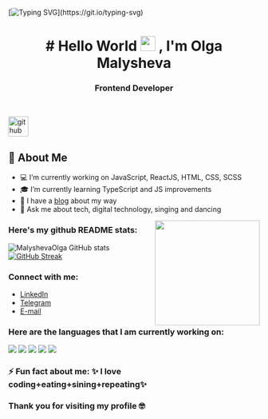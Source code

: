 
[![Typing SVG](https://readme-typing-svg.herokuapp.com?size=24&width=600&lines=Welcome+To+Olga+Malysheva's+Github+Profile..)](https://git.io/typing-svg)

<h1 align="center">
# Hello World <img src= "https://media.tenor.com/images/2adfe94e69139f3e22623b61d375a7a7/tenor.gif" width= "30" height= "30">
, I'm Olga Malysheva</h1>
<h3 align="center">Frontend Developer
</h3>
<br>

[<img src='https://cdn.jsdelivr.net/npm/simple-icons@3.0.1/icons/github.svg' alt='github' height='40'>](https://github.com/MalyshevaOlga) 
 
<!-- <a href='[https://archiveprogram.github.com/MalyshevaOlga](https://github.com/MalyshevaOlga/)'><img src='https://raw.githubusercontent.com/acervenky/animated-github-badges/master/assets/acbadge.gif' width='40' height='40'></a> 
<br/> -->

## 🙋 About Me

- 💻 I’m currently working on JavaScript, ReactJS, HTML, CSS, SCSS
- 🎓 I’m currently learning TypeScript and JS improvements
- 📖 I have a <a href="https://instagram.com/malysheva.prosmm?igshid=YmMyMTA2M2Y=" target="blank">blog</a> about my way
- 💬 Ask me about tech, digital technology, singing and dancing
<img align="right" img src="https://raw.githubusercontent.com/akshitagupta15june/akshitagupta15june/master/200w.webp" width="210px">

### Here's my github README stats:

![MalyshevaOlga GitHub stats](https://github-readme-stats.vercel.app/api?username=MalyshevaOlga&show_icons=true&theme=radical) 
[![GitHub Streak](https://github-readme-streak-stats.herokuapp.com/?user=MalyshevaOlga&theme=radical)](https://git.io/streak-stats) 

### Connect with me:
- <a href="" target="blank">LinkedIn</a>
- <a href="https://t.me/olenka_malysheva" target="blank">Telegram</a>
- <a href="olga.malysheva.smm@gmail.com" target="blank">E-mail</a>

### Here are the languages that I am currently working on:

![](https://img.shields.io/badge/React-20232A?style=for-the-badge&logo=react&logoColor=61DAFB)
![](https://img.shields.io/badge/JavaScript-F7DF1E?style=for-the-badge&logo=javascript&logoColor=black)
![](https://img.shields.io/badge/HTML5-E34F26?style=for-the-badge&logo=html5&logoColor=white)
![](https://img.shields.io/badge/CSS3-1572B6?style=for-the-badge&logo=css3&logoColor=white)
![](https://img.shields.io/badge/node.js-6DA55F?style=for-the-badge&logo=node.js&logoColor=white)

 ### ⚡ Fun fact about me: ✨ I love coding+eating+sining+repeating✨ 
### Thank you for visiting my profile 🤓 
